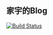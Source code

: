 ## 家宇的Blog
[![Build Status](https://www.travis-ci.org/shewsljy/shewsljy.github.io.svg?branch=blog)](https://www.travis-ci.org/shewsljy/shewsljy.github.io)
